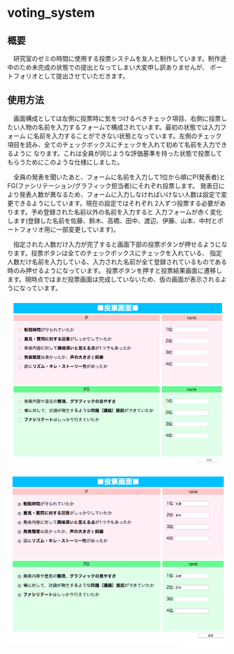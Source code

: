 # voting_system


## 概要
　研究室のゼミの時間に使用する投票システムを友人と制作しています。制作途中のため未完成の状態での提出となってしまい大変申し訳ありませんが、
 ポートフォリオとして提出させていただきます。

## 使用方法
　画面構成としては左側に投票時に気をつけるべきチェック項目、右側に投票したい人物の名前を入力するフォームで構成されています。最初の状態では入力フォーム
に名前を入力することができない状態となっています。左側のチェック項目を読み、全てのチェックボックスにチェックを入れて初めて名前を入力できるように
なります。これは全員が同じような評価基準を持った状態で投票してもらうためにこのような仕様にしました。

　全員の発表を聞いたあと、フォームに名前を入力して1位から順にP(発表者)とFG(ファシリテーション/グラフィック担当者)にそれぞれ投票します。
 発表日により発表人数が異なるため、フォームに入力しなければいけない人数は設定で変更できるようにしています。現在の設定ではそれぞれ
 2人ずつ投票する必要があります。予め登録された名前以外の名前を入力すると
入力フォームが赤く変化します(登録した名前を佐藤、鈴木、高橋、田中、渡辺、伊藤、山本、中村とポートフォリオ用に一部変更しています)。

　指定された人数だけ入力が完了すると画面下部の投票ボタンが押せるようになります。投票ボタンは全てのチェックボックスにチェックを入れている、
指定人数だけ名前を入力している、入力された名前が全て登録されているものである時のみ押せるようになっています。
投票ボタンを押すと投票結果画面に遷移します。現時点ではまだ投票画面は完成していないため、仮の画面が表示されるようになっています。

<img src="screenshot1.png"> <img src="screenshot2.png">   
